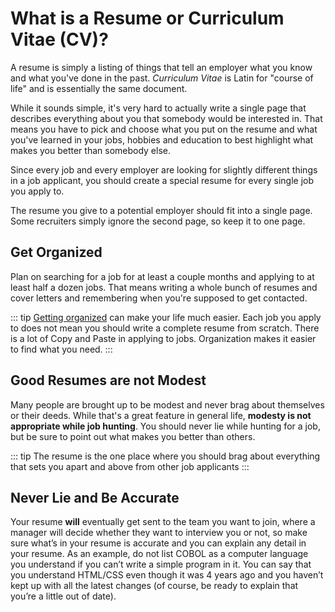# What is a Resume or Curriculum Vitae (CV)?

A resume is simply a listing of things that tell an employer what you know and what you've done in the past. *Curriculum Vitae* is Latin for "course of life" and is essentially the same document.

While it sounds simple, it's very hard to actually write a single page that describes everything about you that somebody would be interested in. That means you have to pick and choose what you put on the resume and what you've learned in your jobs, hobbies and education to best highlight what makes you better than somebody else.

Since every job and every employer are looking for slightly different things in a job applicant, you should create a special resume for every single job you apply to.

The resume you give to a potential employer should fit into a single page. Some recruiters simply ignore the second page, so keep it to one page.

## Get Organized

Plan on searching for a job for at least a couple months and applying to at least half a dozen jobs. That means writing a whole bunch of resumes and cover letters and remembering when you're supposed to get contacted.

::: tip
[Getting organized](/common-ideas/get-organized) can make your life much easier. Each job you apply to does not mean you should write a complete resume from scratch. There is a lot of Copy and Paste in applying to jobs. Organization makes it easier to find what you need.
:::

## Good Resumes are not Modest

Many people are brought up to be modest and never brag about themselves or their deeds. While that's a great feature in general life, **modesty is not appropriate while job hunting**. You should never lie while hunting for a job, but be sure to point out what makes you better than others.

::: tip
The resume is the one place where you should brag about everything that sets you apart and above from other job applicants
:::

## Never Lie and Be Accurate
Your resume **will** eventually get sent to the team you want to join, where a manager will decide whether they want to interview you or not, so make sure what’s in your resume is accurate and you can explain any detail in your resume. As an example, do not list COBOL as a computer language you understand if you can’t write a simple program in it. You can say that you understand HTML/CSS even though it was 4 years ago and you haven’t kept up with all the latest changes (of course, be ready to explain that you’re a little out of date).

